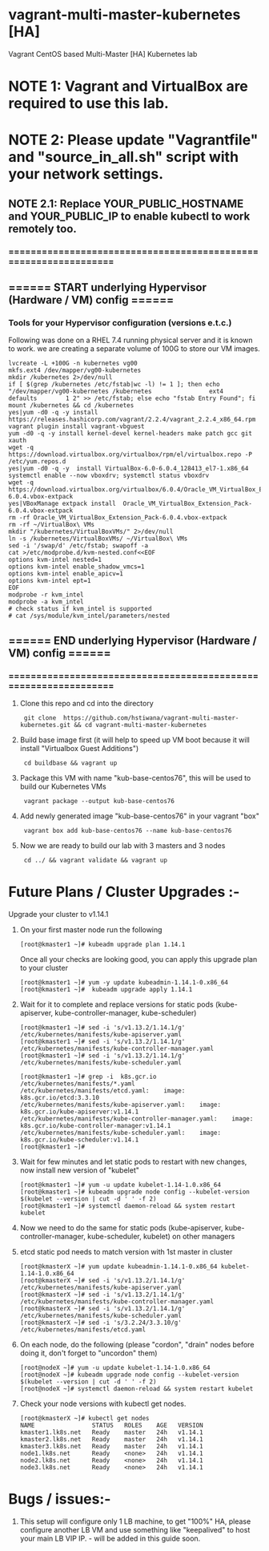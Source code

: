 # vagrant-multi-master-kubernetes [HA]
Vagrant CentOS based Multi-Master [HA] Kubernetes lab

# NOTE 1: Vagrant and VirtualBox are required to use this lab.
# NOTE 2: Please update "Vagrantfile" and "source_in_all.sh" script with your network settings.
## NOTE 2.1: Replace YOUR_PUBLIC_HOSTNAME and YOUR_PUBLIC_IP to enable kubectl to work remotely too.



### ================================================================
## ====== START underlying Hypervisor (Hardware / VM) config ======
### Tools for your Hypervisor configuration (versions e.t.c.)

Following was done on a RHEL 7.4 running physical server and it is known to work.
we are creating a separate volume of 100G to store our VM images.

```
lvcreate -L +100G -n kubernetes vg00
mkfs.ext4 /dev/mapper/vg00-kubernetes
mkdir /kubernetes 2>/dev/null
if [ $(grep /kubernetes /etc/fstab|wc -l) != 1 ]; then echo "/dev/mapper/vg00-kubernetes /kubernetes                ext4    defaults        1 2" >> /etc/fstab; else echo "fstab Entry Found"; fi
mount /kubernetes && cd /kubernetes
yes|yum -d0 -q -y install https://releases.hashicorp.com/vagrant/2.2.4/vagrant_2.2.4_x86_64.rpm
vagrant plugin install vagrant-vbguest
yum -d0 -q -y install kernel-devel kernel-headers make patch gcc git xauth
wget -q https://download.virtualbox.org/virtualbox/rpm/el/virtualbox.repo -P /etc/yum.repos.d
yes|yum -d0 -q -y  install VirtualBox-6.0-6.0.4_128413_el7-1.x86_64
systemctl enable --now vboxdrv; systemctl status vboxdrv
wget -q https://download.virtualbox.org/virtualbox/6.0.4/Oracle_VM_VirtualBox_Extension_Pack-6.0.4.vbox-extpack
yes|VBoxManage extpack install  Oracle_VM_VirtualBox_Extension_Pack-6.0.4.vbox-extpack
rm -rf Oracle_VM_VirtualBox_Extension_Pack-6.0.4.vbox-extpack
rm -rf ~/VirtualBox\ VMs
mkdir "/kubernetes/VirtualBoxVMs/" 2>/dev/null
ln -s /kubernetes/VirtualBoxVMs/ ~/VirtualBox\ VMs
sed -i '/swap/d' /etc/fstab; swapoff -a
cat >/etc/modprobe.d/kvm-nested.conf<<EOF
options kvm-intel nested=1
options kvm-intel enable_shadow_vmcs=1
options kvm-intel enable_apicv=1
options kvm-intel ept=1
EOF
modprobe -r kvm_intel
modprobe -a kvm_intel
# check status if kvm_intel is supported
# cat /sys/module/kvm_intel/parameters/nested
```

## ====== END underlying Hypervisor (Hardware / VM) config ======
### ================================================================



1) Clone this repo and cd into the directory

    	git clone  https://github.com/hstiwana/vagrant-multi-master-kubernetes.git && cd vagrant-multi-master-kubernetes

2) Build base image first (it will help to speed up VM boot because it will install "Virtualbox Guest Additions")

     	cd buildbase && vagrant up

3) Package this VM with name "kub-base-centos76", this will be used to build our Kubernetes VMs
	
     	vagrant package --output kub-base-centos76

4) Add newly generated image "kub-base-centos76" in your vagrant "box"
		
     	vagrant box add kub-base-centos76 --name kub-base-centos76

5) Now we are ready to build our lab with 3 masters and 3 nodes
		
    	cd ../ && vagrant validate && vagrant up



# Future Plans / Cluster Upgrades :-
 Upgrade your cluster to v1.14.1
	
 1) On your first master node run the following
		
    	[root@kmaster1 ~]# kubeadm upgrade plan 1.14.1

    Once all your checks are looking good, you can apply this upgrade plan to your cluster
		
    	[root@kmaster1 ~]# yum -y update kubeadmin-1.14.1-0.x86_64 
    	[root@kmaster1 ~]#  kubeadm upgrade apply 1.14.1 

 2) Wait for it to complete and replace versions for static pods (kube-apiserver, kube-controller-manager, kube-scheduler)
		
    	[root@kmaster1 ~]# sed -i 's/v1.13.2/1.14.1/g' /etc/kubernetes/manifests/kube-apiserver.yaml  
    	[root@kmaster1 ~]# sed -i 's/v1.13.2/1.14.1/g' /etc/kubernetes/manifests/kube-controller-manager.yaml 
    	[root@kmaster1 ~]# sed -i 's/v1.13.2/1.14.1/g' /etc/kubernetes/manifests/kube-scheduler.yaml  

    	[root@kmaster1 ~]# grep -i  k8s.gcr.io /etc/kubernetes/manifests/*.yaml
    	/etc/kubernetes/manifests/etcd.yaml:    image: k8s.gcr.io/etcd:3.3.10
    	/etc/kubernetes/manifests/kube-apiserver.yaml:    image: k8s.gcr.io/kube-apiserver:v1.14.1
    	/etc/kubernetes/manifests/kube-controller-manager.yaml:    image: k8s.gcr.io/kube-controller-manager:v1.14.1
    	/etc/kubernetes/manifests/kube-scheduler.yaml:    image: k8s.gcr.io/kube-scheduler:v1.14.1
    	[root@kmaster1 ~]#

 3) Wait for few minutes and let static pods to restart with new changes, now install new version of "kubelet"

    	[root@kmaster1 ~]# yum -u update kubelet-1.14-1.0.x86_64
    	[root@kmaster1 ~]# kubeadm upgrade node config --kubelet-version $(kubelet --version | cut -d ' ' -f 2)
    	[root@kmaster1 ~]# systemctl daemon-reload && system restart kubelet
	
 4) Now we need to do the same for static pods (kube-apiserver, kube-controller-manager, kube-scheduler, kubelet) on other managers
	
 5) etcd static pod needs to match version with 1st master in cluster

    	[root@kmasterX ~]# yum update kubeadmin-1.14.1-0.x86_64 kubelet-1.14-1.0.x86_64
    	[root@kmasterX ~]# sed -i 's/v1.13.2/1.14.1/g' /etc/kubernetes/manifests/kube-apiserver.yaml  
    	[root@kmasterX ~]# sed -i 's/v1.13.2/1.14.1/g' /etc/kubernetes/manifests/kube-controller-manager.yaml 
    	[root@kmasterX ~]# sed -i 's/v1.13.2/1.14.1/g' /etc/kubernetes/manifests/kube-scheduler.yaml  
    	[root@kmasterX ~]# sed -i 's/3.2.24/3.3.10/g' /etc/kubernetes/manifests/etcd.yaml
			
 6) On each node, do the following (please "cordon", "drain" nodes before doing it, don't forget to "uncordon" them)
		
    	[root@nodeX ~]# yum -u update kubelet-1.14-1.0.x86_64
    	[root@nodeX ~]# kubeadm upgrade node config --kubelet-version $(kubelet --version | cut -d ' ' -f 2) 
    	[root@nodeX ~]# systemctl daemon-reload && system restart kubelet
   
 7) Check your node versions with kubectl get nodes.
   
     	[root@kmasterX ~]# kubectl get nodes
    	NAME                STATUS   ROLES    AGE   VERSION
    	kmaster1.lk8s.net   Ready    master   24h   v1.14.1
    	kmaster2.lk8s.net   Ready    master   24h   v1.14.1
    	kmaster3.lk8s.net   Ready    master   24h   v1.14.1
    	node1.lk8s.net      Ready    <none>   24h   v1.14.1
    	node2.lk8s.net      Ready    <none>   24h   v1.14.1
    	node3.lk8s.net      Ready    <none>   24h   v1.14.1
	


# Bugs / issues:-
1. This setup will configure only 1 LB machine, to get "100%" HA, please configure another LB VM and use something like "keepalived" to host your main LB VIP IP. - will be added in this guide soon.
